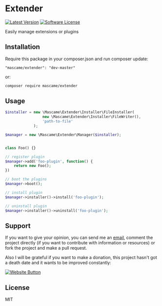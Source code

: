 # Extender

[![Latest Version](https://img.shields.io/github/release/marcmascarell/extender.svg?style=flat-square)](https://github.com/marcmascarell/extender/releases)
[![Software License](https://img.shields.io/badge/license-MIT-brightgreen.svg?style=flat-square)](LICENSE.md)

Easily manage extensions or plugins

Installation
--------------
Require this package in your composer.json and run composer update:

    "mascame/extender": "dev-master"

or:

```sh
composer require mascame/extender
```

Usage
--------------

```php
$installer = new \Mascame\Extender\Installer\FileInstaller(
                 new \Mascame\Extender\Installer\FileWriter(),
                 'path-to-file'
             );

$manager = new \Mascame\Extender\Manager($installer);


class Foo() {}

// register plugin
$manager->add('foo-plugin', function() {
    return new Foo();
})

// boot the plugins
$manager->boot();

// install plugin
$manager->installer()->install('foo-plugin');

// uninstall plugin
$manager->installer()->uninstall('foo-plugin');
```
Support
----

If you want to give your opinion, you can send me an [email](mailto:marcmascarell@gmail.com), comment the project directly (if you want to contribute with information or resources) or fork the project and make a pull request.

Also I will be grateful if you want to make a donation, this project hasn't got a death date and it wants to be improved constantly:

[![Website Button](http://www.rahmenversand.com/images/paypal_logo_klein.gif "Donate!")](https://www.paypal.com/cgi-bin/webscr?cmd=_donations&business=marcmascarell%40gmail%2ecom&lc=US&item_name=Artificer%20Development&no_note=0&currency_code=EUR&bn=PP%2dDonationsBF%3abtn_donateCC_LG%2egif%3aNonHostedGuest&amount=5 "Contribute to the project")


License
----

MIT
